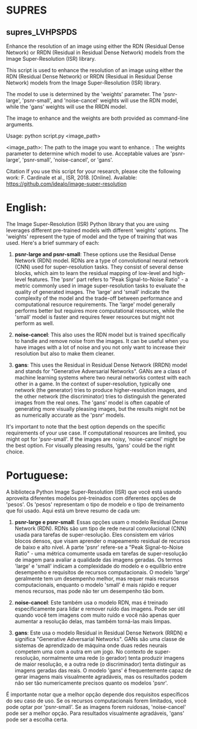 # SUPRES
## supres_LVHPSPDS
Enhance the resolution of an image using either the  RDN (Residual Dense Network) or RRDN (Residual in Residual Dense Network) models  from the Image Super-Resolution (ISR) library.


This script is used to enhance the resolution of an image using either the 
RDN (Residual Dense Network) or RRDN (Residual in Residual Dense Network) models 
from the Image Super-Resolution (ISR) library. 

The model to use is determined by the 'weights' parameter. 
The 'psnr-large', 'psnr-small', and 'noise-cancel' weights will use the RDN model, 
while the 'gans' weights will use the RRDN model. 

The image to enhance and the weights are both provided as command-line arguments.

Usage: python script.py <image_path> <weights>

<image_path>: The path to the image you want to enhance.
<weights>: The weights parameter to determine which model to use. 
           Acceptable values are 'psnr-large', 'psnr-small', 'noise-cancel', or 'gans'.

Citation
If you use this script for your research, please cite the following work:
F. Cardinale et al., ISR, 2018. [Online]. Available: https://github.com/idealo/image-super-resolution

# English:
The Image Super-Resolution (ISR) Python library that you are using leverages different pre-trained models with different 'weights' options. The 'weights' represent the type of model and the type of training that was used. Here's a brief summary of each:

1. **psnr-large and psnr-small**: These options use the Residual Dense Network (RDN) model. RDNs are a type of convolutional neural network (CNN) used for super-resolution tasks. They consist of several dense blocks, which aim to learn the residual mapping of low-level and high-level features. The 'psnr' part refers to "Peak Signal-to-Noise Ratio" - a metric commonly used in image super-resolution tasks to evaluate the quality of generated images. The 'large' and 'small' indicate the complexity of the model and the trade-off between performance and computational resource requirements. The 'large' model generally performs better but requires more computational resources, while the 'small' model is faster and requires fewer resources but might not perform as well.

2. **noise-cancel**: This also uses the RDN model but is trained specifically to handle and remove noise from the images. It can be useful when you have images with a lot of noise and you not only want to increase their resolution but also to make them cleaner.

3. **gans**: This uses the Residual in Residual Dense Network (RRDN) model and stands for "Generative Adversarial Networks". GANs are a class of machine learning systems where two neural networks contest with each other in a game. In the context of super-resolution, typically one network (the generator) tries to produce higher-resolution images, and the other network (the discriminator) tries to distinguish the generated images from the real ones. The 'gans' model is often capable of generating more visually pleasing images, but the results might not be as numerically accurate as the 'psnr' models.

It's important to note that the best option depends on the specific requirements of your use case. If computational resources are limited, you might opt for 'psnr-small'. If the images are noisy, 'noise-cancel' might be the best option. For visually pleasing results, 'gans' could be the right choice.

# Portuguese:
A biblioteca Python Image Super-Resolution (ISR) que você está usando aproveita diferentes modelos pré-treinados com diferentes opções de 'pesos'. Os 'pesos' representam o tipo de modelo e o tipo de treinamento que foi usado. Aqui está um breve resumo de cada um:

1. **psnr-large e psnr-small**: Essas opções usam o modelo Residual Dense Network (RDN). RDNs são um tipo de rede neural convolucional (CNN) usada para tarefas de super-resolução. Eles consistem em vários blocos densos, que visam aprender o mapeamento residual de recursos de baixo e alto nível. A parte 'psnr' refere-se a "Peak Signal-to-Noise Ratio" - uma métrica comumente usada em tarefas de super-resolução de imagem para avaliar a qualidade das imagens geradas. Os termos 'large' e 'small' indicam a complexidade do modelo e o equilíbrio entre desempenho e requisitos de recursos computacionais. O modelo 'large' geralmente tem um desempenho melhor, mas requer mais recursos computacionais, enquanto o modelo 'small' é mais rápido e requer menos recursos, mas pode não ter um desempenho tão bom.

2. **noise-cancel**: Este também usa o modelo RDN, mas é treinado especificamente para lidar e remover ruído das imagens. Pode ser útil quando você tem imagens com muito ruído e você não apenas quer aumentar a resolução delas, mas também torná-las mais limpas.

3. **gans**: Este usa o modelo Residual in Residual Dense Network (RRDN) e significa "Generative Adversarial Networks". GANs são uma classe de sistemas de aprendizado de máquina onde duas redes neurais competem uma com a outra em um jogo. No contexto de super-resolução, normalmente uma rede (o gerador) tenta produzir imagens de maior resolução, e a outra rede (o discriminador) tenta distinguir as imagens geradas das reais. O modelo 'gans' é frequentemente capaz de gerar imagens mais visualmente agradáveis, mas os resultados podem não ser tão numericamente precisos quanto os modelos 'psnr'.

É importante notar que a melhor opção depende dos requisitos específicos do seu caso de uso. Se os recursos computacionais forem limitados, você pode optar por 'psnr-small'. Se as imagens forem ruidosas, 'noise-cancel' pode ser a melhor opção. Para resultados visualmente agradáveis, 'gans' pode ser a escolha certa.
